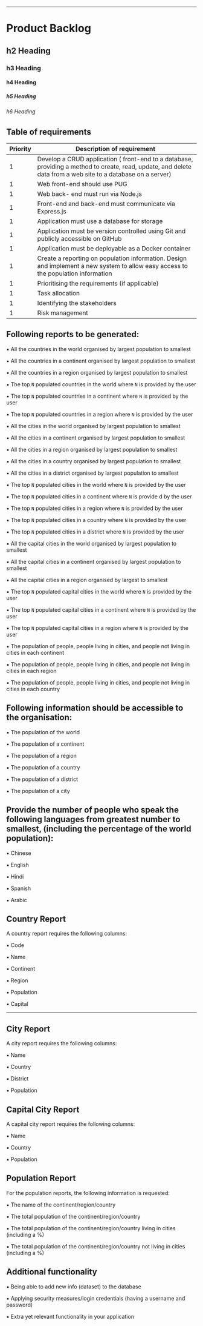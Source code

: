 ---

# Product Backlog
## h2 Heading
### h3 Heading
#### h4 Heading
##### h5 Heading
###### h6 Heading







## Table of requirements

| Priority| Description of requirement |
| ------ | ----------- |
| 1|Develop a CRUD application ( front-end to a database, providing a method to create, read, update, and delete data from a web site to a database on a server)  | engine | engine to be used for processing templates. Handlebars is the default. |
| 1|  Web front-end should use PUG|
| 1|  Web back- end must run via Node.js|
| 1|  Front-end and back-end must communicate via Express.js|
| 1|   Application must use a database for storage
| 1|   Application must be version controlled using Git and publicly accessible on GitHub|
| 1|   Application must be deployable as a Docker container|
| 1|   Create a reporting on population information. Design and implement a new system to allow easy access to the population information|
| 1|   Prioritising the requirements (if applicable)|
| 1|   Task allocation|
| 1|   Identifying the stakeholders|
| 1|  Risk management|


## Following reports to be generated:
▪ All the countries in the world organised by largest population to smallest

▪ All the countries in a continent organised by largest population to smallest

▪ All the countries in a region organised by largest population to smallest

▪ The top `N` populated countries in the world where `N` is provided by the user

▪ The top `N` populated countries in a continent where `N` is provided by the user

▪ The top `N` populated countries in a region where `N` is provided by the user

▪ All the cities in the world organised by largest population to smallest

▪ All the cities in a continent organised by largest population to smallest

▪ All the cities in a region organised by largest population to smallest

▪ All the cities in a country organised by largest population to smallest

▪ All the cities in a district organised by largest population to smallest

▪ The top `N` populated cities in the world where `N` is provided by the user

▪ The top `N` populated cities in a continent where `N` is provide
d by the user

▪ The top `N` populated cities in a region where `N` is provided by the user

▪ The top `N` populated cities in a country where `N` is provided by the user

▪ The top `N` populated cities in a district where `N` is provided by the user

▪ All the capital cities in the world organised by largest population to smallest

▪ All the capital cities in a continent organised by largest population to smallest

▪ All the capital cities in a region organised by largest to smallest

▪ The top `N` populated capital cities in the world where `N` is provided by the user

▪ The top `N` populated capital cities in a continent where `N` is provided by the user

▪ The top `N` populated capital cities in a region where `N` is provided by the user

▪ The population of people, people living in cities, and people not living in cities in each continent

▪ The population of people, people living in cities, and people not living in cities in each region

▪ The population of people, people living in cities, and people not living in cities in each country


## Following information should be accessible to the organisation:

▪ The population of the world

▪ The population of a continent

▪ The population of a region

▪ The population of a country

▪ The population of a district

▪ The population of a city

## Provide the number of people who speak the following languages from greatest number to smallest, (including the percentage of the world population):

▪ Chinese

▪ English

▪ Hindi

▪ Spanish

▪ Arabic

## Country Report
A country report requires the following columns:

▪ Code

▪ Name

▪ Continent

▪ Region

▪ Population

▪ Capital

__________________________________________________________________________
## City Report
A city report requires the following columns:

▪ Name

▪ Country

▪ District

▪ Population

## Capital City Report
A capital city report requires the following columns:

▪ Name

▪ Country

▪ Population

## Population Report

For the population reports, the following information is requested:

▪ The name of the continent/region/country

▪ The total population of the continent/region/country

▪ The total population of the continent/region/country living in cities (including a %)

▪ The total population of the continent/region/country not living in cities (including a %)

## Additional functionality
▪ Being able to add new info (dataset) to the database

▪ Applying security measures/login credentials (having a username and password)

▪ Extra yet relevant functionality in your application





